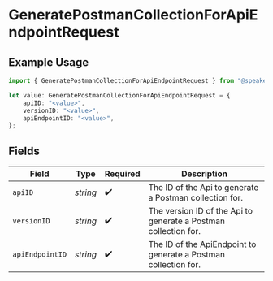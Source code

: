 # GeneratePostmanCollectionForApiEndpointRequest

## Example Usage

```typescript
import { GeneratePostmanCollectionForApiEndpointRequest } from "@speakeasy-api/speakeasy-client-sdk-typescript/sdk/models/operations";

let value: GeneratePostmanCollectionForApiEndpointRequest = {
    apiID: "<value>",
    versionID: "<value>",
    apiEndpointID: "<value>",
};
```

## Fields

| Field                                                           | Type                                                            | Required                                                        | Description                                                     |
| --------------------------------------------------------------- | --------------------------------------------------------------- | --------------------------------------------------------------- | --------------------------------------------------------------- |
| `apiID`                                                         | *string*                                                        | :heavy_check_mark:                                              | The ID of the Api to generate a Postman collection for.         |
| `versionID`                                                     | *string*                                                        | :heavy_check_mark:                                              | The version ID of the Api to generate a Postman collection for. |
| `apiEndpointID`                                                 | *string*                                                        | :heavy_check_mark:                                              | The ID of the ApiEndpoint to generate a Postman collection for. |